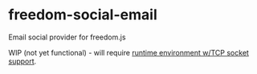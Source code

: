 # freedom-social-email
Email social provider for freedom.js

WIP (not yet functional) - will require
[runtime environment w/TCP socket support](https://github.com/emailjs/emailjs-tcp-socket/issues/17).
